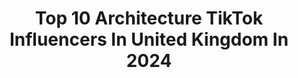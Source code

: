 ---
title: Top 10 Architecture TikTok Influencers In United Kingdom In 2024
description: >-
  Find top architecture TikTok influencers in United Kingdom in 2024. Most popular hashtags: #architecture #london #fyp #foryoupage.
platform: TikTok
hits: 24
text_top: Analyze the top-rated TikTok profiles on inBeat.
text_bottom: inBeat aggregates 24 TikTok influencers like this in United Kingdom for you to contact.
profiles:
  - username: "rionwillard"
    fullname: >-
      Rion Willard
    bio: >-
      ‘What they don’t tell you at architecture school’ 🎙 Podcaster 📐Architect
    location: "United Kingdom"
    followers: 31200
    engagement: 599
    commentsToLikes: 0.042514
    id: ck81rzng6oxh30j78vkmasiux
    verified: false
    hashtags: "#travelarchitecture, #architectlife, #architect, #architecture"
  - username: "londonviewpoints"
    fullname: >-
      londonviewpoints
    bio: >-
      Michael Tomas 🇬🇧📸 Timelapse,architecture & travel IG: LondonViewpoints (136k)
    location: "United Kingdom"
    followers: 23500
    engagement: 687
    commentsToLikes: 0.020672
    id: ck8f7f6f82xm80j78ybsz57eg
    verified: false
    hashtags: "#londonskyline, #london, #towerbridge, #londontimelapse"
  - username: "nadialshx"
    fullname: >-
      nadia A
    bio: >-
      just an architecture student 🤷🏻‍♀️
    location: "United Kingdom"
    followers: 15800
    engagement: 1629
    commentsToLikes: 0.007887
    id: ckb9o60a6ibyk0j23ait2icsc
    verified: false
    hashtags: "#architecture, #travellife, #housetour, #travel"
  - username: "martynwhitelondon"
    fullname: >-
      Martyn White
    bio: >-
      For everything related to luxury art and design.
    location: "United Kingdom"
    followers: 25700
    engagement: 789
    commentsToLikes: 0.045305
    id: ck80oc1p7gp820j78aoj97k5k
    verified: false
    hashtags: "#gallery, #tate, #neonlights, #architecture"
  - username: "thisislondon"
    fullname: >-
      LONDON
    bio: >-
      #thisislondon LONDON from a Londoner perspective. Discover hidden gems here👇🏽
    location: "United Kingdom"
    followers: 105200
    engagement: 1311
    commentsToLikes: 0.011940
    id: ckb9k09ivbq070j237q2q5573
    verified: false
    hashtags: "#thisislondon, #londontown, #thisisengland, #snowy"
  - username: "minty_sainsbury"
    fullname: >-
      Minty Sainsbury
    bio: >-
      @minty_sainsbury: architectural artist living in London.
    location: "United Kingdom"
    followers: 2690
    engagement: 1577
    commentsToLikes: 0.030075
    id: ck8orfaocc25y0j78ljldwpto
    verified: false
    hashtags: "#illustration, #architecture, #fineart, #pencil"
  - username: "livia_tov"
    fullname: >-
      Livia Tov
    bio: >-
      Products You Absolutely Need✔ Mommy to Leo🥰 Business enq: LiviaTov@yahoo.com
    location: "United Kingdom"
    followers: 253600
    engagement: 1920
    commentsToLikes: 0.032725
    id: ckav0ek1c65dl0j236qmsuxr6
    verified: false
    hashtags: "#tovfam, #babymama, #parentsoftiktok, #ad"
  - username: "frieda_as"
    fullname: >-
      facts/info idk
    bio: >-
      ꧁ told you i’ll be here forever ꧂ info/facts JEREMY SUMPTER 😍
    location: "United Kingdom"
    followers: 107200
    engagement: 2341
    commentsToLikes: 0.064057
    id: ckd5qbhqgxra80j23v60cavwo
    verified: false
    hashtags: "#series, #greenscreen, #viral, #famous"
  - username: "vladpuntusov"
    fullname: >-
      Vlad
    bio: >-
      ✨17, Cambs✨ Thanks for 5K!
    location: "United Kingdom"
    followers: 5787
    engagement: 1940
    commentsToLikes: 0.015211
    id: ckcp8c6h3dvey0j23fkmjxyjh
    verified: false
    hashtags: "#russia, #relatable, #gcses, #gcse2020"
  - username: "erocdog"
    fullname: >-
      erocdog
    bio: >-
      Eric, aka EROC. Male Dog Skateboarding Love Monster erocdog™️ BoardwallSupply.co
    location: "United Kingdom"
    followers: 1200000
    engagement: 1085
    commentsToLikes: 0.012282
    id: ck81t2k9quzof0j78y5gvv01h
    verified: false
    hashtags: "#skate, #dog, #respair, #love"
---